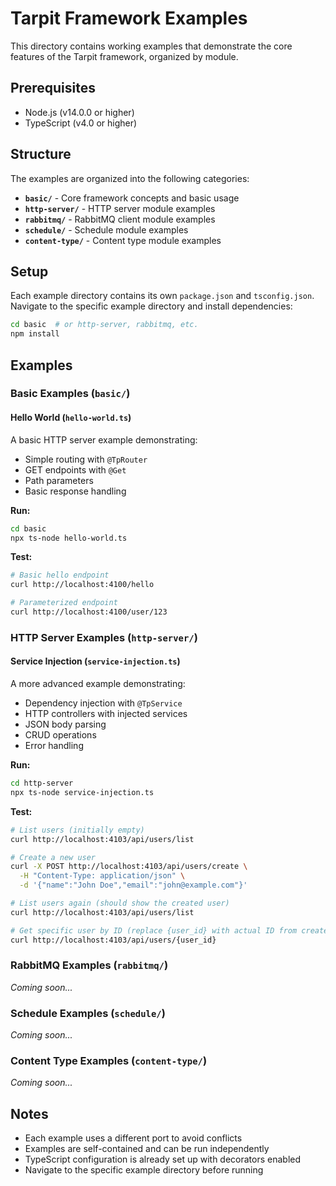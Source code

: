 # Tarpit Framework Examples

This directory contains working examples that demonstrate the core features of the Tarpit framework, organized by module.

## Prerequisites

- Node.js (v14.0.0 or higher)
- TypeScript (v4.0 or higher)

## Structure

The examples are organized into the following categories:

- **`basic/`** - Core framework concepts and basic usage
- **`http-server/`** - HTTP server module examples
- **`rabbitmq/`** - RabbitMQ client module examples
- **`schedule/`** - Schedule module examples
- **`content-type/`** - Content type module examples

## Setup

Each example directory contains its own `package.json` and `tsconfig.json`. Navigate to the specific example directory and install dependencies:

```bash
cd basic  # or http-server, rabbitmq, etc.
npm install
```

## Examples

### Basic Examples (`basic/`)

#### Hello World (`hello-world.ts`)

A basic HTTP server example demonstrating:
- Simple routing with `@TpRouter`
- GET endpoints with `@Get`
- Path parameters
- Basic response handling

**Run:**
```bash
cd basic
npx ts-node hello-world.ts
```

**Test:**
```bash
# Basic hello endpoint
curl http://localhost:4100/hello

# Parameterized endpoint
curl http://localhost:4100/user/123
```

### HTTP Server Examples (`http-server/`)

#### Service Injection (`service-injection.ts`)

A more advanced example demonstrating:
- Dependency injection with `@TpService`
- HTTP controllers with injected services
- JSON body parsing
- CRUD operations
- Error handling

**Run:**
```bash
cd http-server
npx ts-node service-injection.ts
```

**Test:**
```bash
# List users (initially empty)
curl http://localhost:4103/api/users/list

# Create a new user
curl -X POST http://localhost:4103/api/users/create \
  -H "Content-Type: application/json" \
  -d '{"name":"John Doe","email":"john@example.com"}'

# List users again (should show the created user)
curl http://localhost:4103/api/users/list

# Get specific user by ID (replace {user_id} with actual ID from create response)
curl http://localhost:4103/api/users/{user_id}
```

### RabbitMQ Examples (`rabbitmq/`)

*Coming soon...*

### Schedule Examples (`schedule/`)

*Coming soon...*

### Content Type Examples (`content-type/`)

*Coming soon...*

## Notes

- Each example uses a different port to avoid conflicts
- Examples are self-contained and can be run independently
- TypeScript configuration is already set up with decorators enabled
- Navigate to the specific example directory before running 